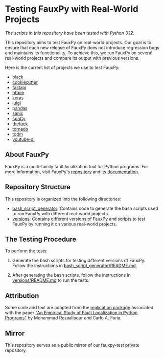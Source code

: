 # Testing FauxPy with Real-World Projects

*The scripts in this repository have been
tested with Python 3.12.*

This repository aims to test FauxPy on 
real-world projects. Our goal is to
ensure that each new release of FauxPy
does not introduce regression bugs
and maintains its functionality.
To achieve this, we run FauxPy on
several real-world projects and compare
its output with previous versions.

Here is the current list 
of projects we use to test FauxPy:

- [black](https://github.com/psf/black)
- [cookiecutter](https://github.com/cookiecutter/cookiecutter)
- [fastapi](https://github.com/tiangolo/fastapi)
- [httpie](https://github.com/jakubroztocil/httpie)
- [keras](https://github.com/keras-team/keras)
- [luigi](https://github.com/spotify/luigi)
- [pandas](https://github.com/pandas-dev/pandas)
- [sanic](https://github.com/huge-success/sanic)
- [spaCy](https://github.com/explosion/spaCy)
- [thefuck](https://github.com/nvbn/thefuck)
- [tornado](https://github.com/tornadoweb/tornado)
- [tqdm](https://github.com/tqdm/tqdm)
- [youtube-dl](https://github.com/ytdl-org/youtube-dl)


## About FauxPy

FauxPy is a multi-family fault
localization tool for Python
programs. For more information, visit
FauxPy's
[repository](https://github.com/atom-sw/fauxpy)
and its 
[documentation](https://fauxpy.readthedocs.io).

## Repository Structure

This repository is organized into the following directories:

- [bash_script_generator](bash_script_generator): Contains code to generate the bash scripts used to run FauxPy with different real-world projects.
- [versions](versions): Contains different versions of FauxPy and scripts to test FauxPy by running it on various real-world projects.

## The Testing Procedure

To perform the tests:

1. Generate the bash scripts for testing
different versions of FauxPy.
Follow the instructions in
[bash_script_generator/README.md](bash_script_generator).

2. After generating the bash 
scripts, follow the instructions in
[versions/README.md](versions/README.md)
to run the tests.

## Attribution

Some code and text are
adapted from the
[replication package](https://github.com/atom-sw/fauxpy-experiments) 
associated with the paper 
["An Empirical Study of Fault Localization in Python Programs"](https://doi.org/10.1007/s10664-024-10475-3) 
by Mohammad Rezaalipour and
Carlo A. Furia.

## Mirror
This repository serves as a public mirror of 
our fauxpy-test private repository.
